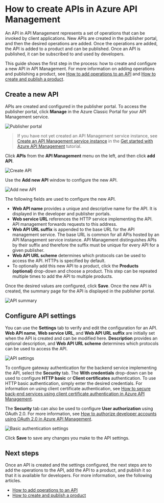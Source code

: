 <properties 
	pageTitle="How to create APIs in Azure API Management" 
	description="Learn how to create and configure APIs in Azure API Management." 
	services="api-management" 
	documentationCenter="" 
	authors="steved0x" 
	manager="erikre" 
	editor=""/>

<tags 
	ms.service="api-management" 
	ms.workload="mobile" 
	ms.tgt_pltfrm="na" 
	ms.devlang="na" 
	ms.topic="article" 
	ms.date="10/25/2016" 
	ms.author="sdanie"/>

# How to create APIs in Azure API Management

An API in API Management represents a set of operations that can be invoked by client applications. New APIs are created in the publisher portal, and then the desired operations are added. Once the operations are added, the API is added to a product and can be published. Once an API is published, it can be subscribed to and used by developers.

This guide shows the first step in the process: how to create and configure a new API in API Management. For more information on adding operations and publishing a product, see [How to add operations to an API][] and [How to create and publish a product][].

## <a name="create-new-api"> </a>Create a new API

APIs are created and configured in the publisher portal. To access the publisher portal, click **Manage** in the Azure Classic Portal for your API Management service.

![Publisher portal][api-management-management-console]

>If you have not yet created an API Management service instance, see [Create an API Management service instance][] in the [Get started with Azure API Management][] tutorial.

Click **APIs** from the **API Management** menu on the left, and then click **add API**.

![Create API][api-management-create-api]

Use the **Add new API** window to configure the new API.

![Add new API][api-management-add-new-api]

The following fields are used to configure the new API.

-	**Web API name** provides a unique and descriptive name for the API. It is displayed in the developer and publisher portals.
-	**Web service URL** references the HTTP service implementing the API. API management forwards requests to this address.
-	**Web API URL suffix** is appended to the base URL for the API management service. The base URL is common for all APIs hosted by an API Management service instance. API Management distinguishes APIs by their suffix and therefore the suffix must be unique for every API for a given publisher.
-	**Web API URL scheme** determines which protocols can be used to access the API. HTTPs is specified by default.
-	To optionally add this new API to a product, click the **Products (optional)** drop-down and choose a product. This step can be repeated multiple times to add the API to multiple products.

Once the desired values are configured, click **Save**. Once the new API is created, the summary page for the API is displayed in the publisher portal.

![API summary][api-management-api-summary]

## <a name="configure-api-settings"> </a>Configure API settings

You can use the **Settings** tab to verify and edit the configuration for an API. **Web API name**, **Web service URL**, and **Web API URL suffix** are initially set when the API is created and can be modified here. **Description** provides an optional description, and **Web API URL scheme** determines which protocols can be used to access the API.

![API settings][api-management-api-settings]

To configure gateway authentication for the backend service implementing the API, select the **Security** tab. The **With credentials** drop-down can be used to configure **HTTP basic** or **Client certificates** authentication. To use HTTP basic authentication, simply enter the desired credentials. For information on using client certificate authentication, see [How to secure back-end services using client certificate authentication in Azure API Management][].

The **Security** tab can also be used to configure **User authorization** using OAuth 2.0. For more information, see [How to authorize developer accounts using OAuth 2.0 in Azure API Management][].

![Basic authentication settings][api-management-api-settings-credentials]

Click **Save** to save any changes you make to the API settings.

## <a name="next-steps"> </a>Next steps

Once an API is created and the settings configured, the next steps are to add the operations to the API, add the API to a product, and publish it so that it is available for developers. For more information, see the following articles.

-	[How to add operations to an API][]
-	[How to create and publish a product][]





[api-management-create-api]: ./media/api-management-howto-create-apis/api-management-create-api.png
[api-management-management-console]: ./media/api-management-howto-create-apis/api-management-management-console.png
[api-management-add-new-api]: ./media/api-management-howto-create-apis/api-management-add-new-api.png
[api-management-api-settings]: ./media/api-management-howto-create-apis/api-management-api-settings.png
[api-management-api-settings-credentials]: ./media/api-management-howto-create-apis/api-management-api-settings-credentials.png
[api-management-api-summary]: ./media/api-management-howto-create-apis/api-management-api-summary.png
[api-management-echo-operations]: ./media/api-management-howto-create-apis/api-management-echo-operations.png

[What is an API?]: #what-is-api
[Create a new API]: #create-new-api
[Configure API settings]: #configure-api-settings
[Configure API operations]: #configure-api-operations
[Next steps]: #next-steps

[How to add operations to an API]: api-management-howto-add-operations.md
[How to create and publish a product]: api-management-howto-add-products.md

[Get started with Azure API Management]: api-management-get-started.md
[Create an API Management service instance]: api-management-get-started.md#create-service-instance
[How to secure back-end services using client certificate authentication in Azure API Management]: api-management-howto-mutual-certificates.md
[How to authorize developer accounts using OAuth 2.0 in Azure API Management]: api-management-howto-oauth2.md
